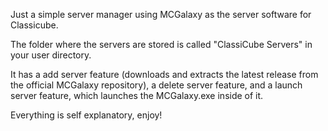 Just a simple server manager using MCGalaxy as the server software for Classicube.

The folder where the servers are stored is called "ClassiCube Servers" in your user directory.

It has a add server feature (downloads and extracts the latest release from the official MCGalaxy repository),
a delete server feature,
and a launch server feature, which launches the MCGalaxy.exe inside of it.

Everything is self explanatory, enjoy!
